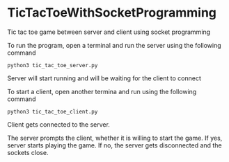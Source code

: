 # TicTacToeWithSocketProgramming
Tic tac toe game between server and client using socket programming

To run the program, open a terminal and run the server using the following command
```
python3 tic_tac_toe_server.py
```
Server will start running and will be waiting for the client to connect

To start a client, open another termina and run using the following command
```
python3 tic_tac_toe_client.py
```
Client gets connected to the server.

The server prompts the client, whether it is willing to start the game. 
If yes, server starts playing the game. 
If no, the server gets disconnected and the sockets close.
